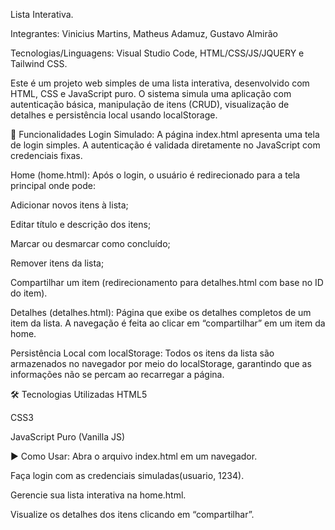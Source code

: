 Lista Interativa.

Integrantes: Vinicius Martins, Matheus Adamuz, Gustavo Almirão

Tecnologias/Linguagens: Visual Studio Code, HTML/CSS/JS/JQUERY e Tailwind CSS.

Este é um projeto web simples de uma lista interativa, desenvolvido com HTML, CSS e JavaScript puro. O sistema simula uma aplicação com autenticação básica, manipulação de itens (CRUD), visualização de detalhes e persistência local usando localStorage.

🔧 Funcionalidades
Login Simulado:
A página index.html apresenta uma tela de login simples. A autenticação é validada diretamente no JavaScript com credenciais fixas.

Home (home.html):
Após o login, o usuário é redirecionado para a tela principal onde pode:

Adicionar novos itens à lista;

Editar título e descrição dos itens;

Marcar ou desmarcar como concluído;

Remover itens da lista;

Compartilhar um item (redirecionamento para detalhes.html com base no ID do item).

Detalhes (detalhes.html):
Página que exibe os detalhes completos de um item da lista. A navegação é feita ao clicar em “compartilhar” em um item da home.

Persistência Local com localStorage:
Todos os itens da lista são armazenados no navegador por meio do localStorage, garantindo que as informações não se percam ao recarregar a página.

🛠️ Tecnologias Utilizadas
HTML5

CSS3

JavaScript Puro (Vanilla JS)

▶️ Como Usar:
Abra o arquivo index.html em um navegador.

Faça login com as credenciais simuladas(usuario, 1234).

Gerencie sua lista interativa na home.html.

Visualize os detalhes dos itens clicando em “compartilhar”.

